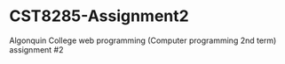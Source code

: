 # CST8285-Assignment2
Algonquin College web programming (Computer programming 2nd term) assignment #2
